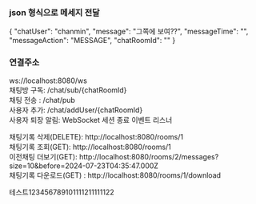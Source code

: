 ### json 형식으로 메세지 전달
{
"chatUser": "chanmin",
"message": "그쪽에 보여??",
"messageTime": "",
"messageAction": "MESSAGE",
"chatRoomId": ""
}

### 연결주소
ws://localhost:8080/ws \
채팅방 구독: /chat/sub/{chatRoomId} \
채팅 전송 : /chat/pub  \
사용자 추가: /chat/addUser/{chatRoomId} \
사용자 퇴장 알림: WebSocket 세션 종료 이벤트 리스너

채팅기록 삭제(DELETE): http://localhost:8080/rooms/1 \
채팅기록 조회(GET): http://localhost:8080/rooms/1 \
이전채팅 더보기(GET): http://localhost:8080/rooms/2/messages?size=10&before=2024-07-23T04:35:47.000Z \
채팅기록 다운로드(GET) : http://localhost:8080/rooms/1/download





테스트123456789101111211111122